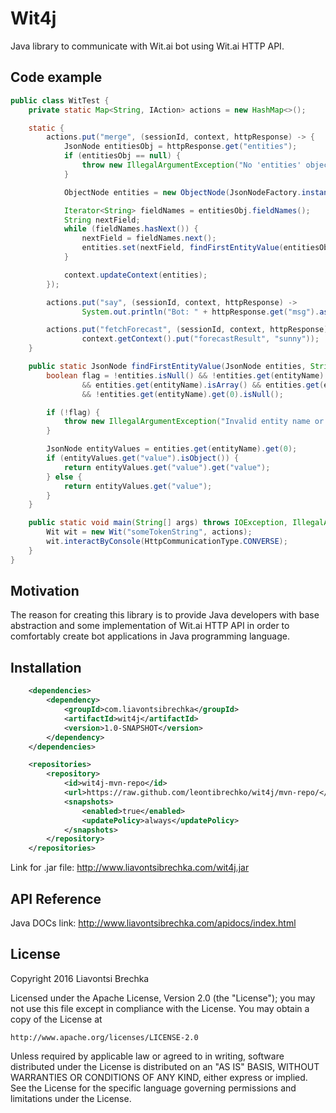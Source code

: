 # Wit4j
Java library to communicate with Wit.ai bot using Wit.ai HTTP API.

## Code example
```java
public class WitTest {
    private static Map<String, IAction> actions = new HashMap<>();

    static {
        actions.put("merge", (sessionId, context, httpResponse) -> {
            JsonNode entitiesObj = httpResponse.get("entities");
            if (entitiesObj == null) {
                throw new IllegalArgumentException("No 'entities' object was found in json responce file.");
            }

            ObjectNode entities = new ObjectNode(JsonNodeFactory.instance);

            Iterator<String> fieldNames = entitiesObj.fieldNames();
            String nextField;
            while (fieldNames.hasNext()) {
                nextField = fieldNames.next();
                entities.set(nextField, findFirstEntityValue(entitiesObj, nextField));
            }

            context.updateContext(entities);
        });

        actions.put("say", (sessionId, context, httpResponse) ->
                System.out.println("Bot: " + httpResponse.get("msg").asText()));

        actions.put("fetchForecast", (sessionId, context, httpResponse) ->
                context.getContext().put("forecastResult", "sunny"));
    }

    public static JsonNode findFirstEntityValue(JsonNode entities, String entityName) {
        boolean flag = !entities.isNull() && !entities.get(entityName).isNull()
                && entities.get(entityName).isArray() && entities.get(entityName).size() > 0
                && !entities.get(entityName).get(0).isNull();

        if (!flag) {
            throw new IllegalArgumentException("Invalid entity name or entities object");
        }

        JsonNode entityValues = entities.get(entityName).get(0);
        if (entityValues.get("value").isObject()) {
            return entityValues.get("value").get("value");
        } else {
            return entityValues.get("value");
        }
    }

    public static void main(String[] args) throws IOException, IllegalAccessException {
        Wit wit = new Wit("someTokenString", actions);
        wit.interactByConsole(HttpCommunicationType.CONVERSE);
    }
}
```

## Motivation
The reason for creating this library is to provide Java developers with base abstraction and some implementation of Wit.ai HTTP API in order to comfortably create bot applications in Java programming language.

## Installation
```xml
    <dependencies>
        <dependency>
            <groupId>com.liavontsibrechka</groupId>
            <artifactId>wit4j</artifactId>
            <version>1.0-SNAPSHOT</version>
        </dependency>
    </dependencies>

    <repositories>
        <repository>
            <id>wit4j-mvn-repo</id>
            <url>https://raw.github.com/leontibrechko/wit4j/mvn-repo/</url>
            <snapshots>
                <enabled>true</enabled>
                <updatePolicy>always</updatePolicy>
            </snapshots>
        </repository>
    </repositories>
```

Link for .jar file: http://www.liavontsibrechka.com/wit4j.jar

## API Reference
Java DOCs link: http://www.liavontsibrechka.com/apidocs/index.html

## License

Copyright 2016 Liavontsi Brechka

Licensed under the Apache License, Version 2.0 (the "License");
you may not use this file except in compliance with the License.
You may obtain a copy of the License at

    http://www.apache.org/licenses/LICENSE-2.0

Unless required by applicable law or agreed to in writing, software
distributed under the License is distributed on an "AS IS" BASIS,
WITHOUT WARRANTIES OR CONDITIONS OF ANY KIND, either express or implied.
See the License for the specific language governing permissions and
limitations under the License.
